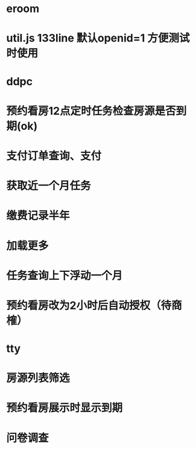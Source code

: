 # eroom
# util.js 133line 默认openid=1  方便测试时使用

# ddpc
# 预约看房12点定时任务检查房源是否到期(ok)
# 支付订单查询、支付
# 获取近一个月任务
# 缴费记录半年
# 加载更多
# 任务查询上下浮动一个月
# 预约看房改为2小时后自动授权（待商榷）

# tty
# 房源列表筛选
# 预约看房展示时显示到期
# 问卷调查

